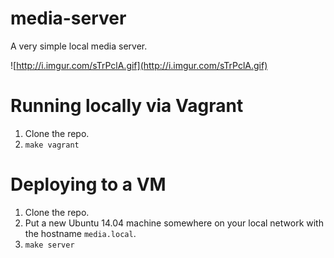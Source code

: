 media-server
============

A very simple local media server.

![http://i.imgur.com/sTrPclA.gif](http://i.imgur.com/sTrPclA.gif)

# Running locally via Vagrant

1. Clone the repo.
2. `make vagrant`

# Deploying to a VM

1. Clone the repo.
2. Put a new Ubuntu 14.04 machine somewhere on your local network with the
   hostname `media.local`.
3. `make server`
